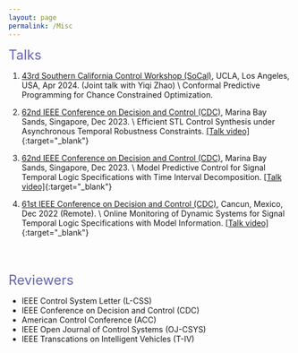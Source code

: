 ```yaml
---
layout: page
permalink: /Misc
---
```



<p><font size="5" color="#6666B3">Talks</font> </p>

1. [43rd Southern California Control Workshop (SoCal)](https://sites.google.com/g.ucla.edu/43rd-sccw-ucla?usp=sharing), UCLA, Los Angeles, USA, Apr 2024. (Joint talk with Yiqi Zhao) \\
    Conformal Predictive Programming for Chance Constrained Optimization.

1. [62nd IEEE Conference on Decision and Control (CDC)](https://cdc2023.ieeecss.org/), Marina Bay Sands, Singapore, Dec 2023. \\
    Efficient STL Control Synthesis under Asynchronous Temporal Robustness Constraints. [[Talk video]](https://www.youtube.com/watch?v=M6btzaEz9h0){:target="_blank"} 

2. [62nd IEEE Conference on Decision and Control (CDC)](https://cdc2023.ieeecss.org/), Marina Bay Sands, Singapore, Dec 2023. \\
    Model Predictive Control for Signal Temporal Logic Specifications with Time Interval Decomposition. [[Talk video]](https://www.youtube.com/watch?v=q8beAnNY0e8){:target="_blank"}

3. [61st IEEE Conference on Decision and Control (CDC)](https://cdc2022.ieeecss.org/index.html), Cancun, Mexico, Dec 2022 (Remote). \\
     Online Monitoring of Dynamic Systems for Signal Temporal Logic Specifications with Model Information. [[Talk video]](https://www.youtube.com/watch?v=WHjb06kQkpw){:target="_blank"}



<br>
<br>


<p><font size="5" color="#6666B3">Reviewers</font> </p>

 - IEEE Control System Letter (L-CSS)
 - IEEE Conference on Decision and Control (CDC)
 - American Control Conference (ACC)
 - IEEE Open Journal of Control Systems (OJ-CSYS)
 - IEEE Transcations on Intelligent Vehicles (T-IV)
